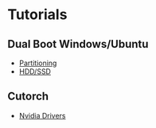 # Tutorials

## Dual Boot Windows/Ubuntu
+ [Partitioning](DualBoot/partitioning.md)
+ [HDD/SSD](DualBoot/shortcuts.md)

## Cutorch
+ [Nvidia Drivers](Cutorch/nvidia.md)
